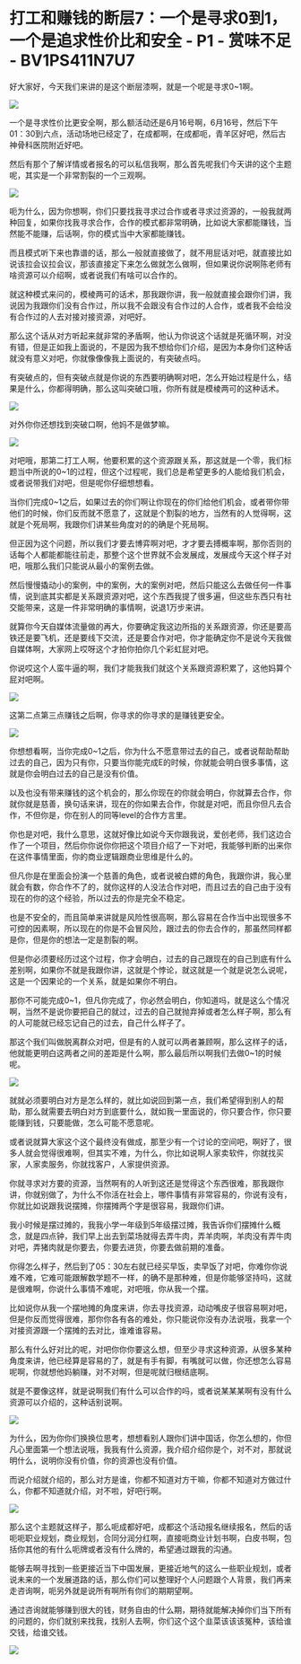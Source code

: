 # 打工和赚钱的断层7：一个是寻求0到1，一个是追求性价比和安全 - P1 - 赏味不足 - BV1PS411N7U7

好大家好，今天我们来讲的是这个断层漆啊，就是一个呢是寻求0~1啊。

![](img/1d61fcc1191068eb8659d8aa5145154e_1.png)

一个是寻求性价比更安全啊，那么额活动还是6月16号啊，6月16号，然后下午01：30到六点，活动场地已经定了，在成都啊，在成都呃，青羊区好吧，然后古神骨科医院附近好吧。

然后有那个了解详情或者报名的可以私信我啊，那么首先呢我们今天讲的这个主题呢，其实是一个非常割裂的一个三观啊。



![](img/1d61fcc1191068eb8659d8aa5145154e_3.png)

呃为什么，因为你想啊，你们只要找我寻求过合作或者寻求过资源的，一般我就两种回复，如果你找我寻求合作，合作的模式都非常明确，比如说大家都能赚钱，当然能不能赚，后话啊，你的模式当中大家都能赚钱。

而且模式听下来也靠谱的话，那么一般就直接做了，就不用屁话对吧，就直接比如说该拉会议拉会议，那该直接定下来怎么做就怎么做啊，但如果说你说啊陈老师有啥资源可以介绍啊，或者说我们有啥可以合作的。

就这种模式来问的，模棱两可的话术，那我跟你讲，我一般就直接会跟你们讲，我说因为我跟你们没有合作过，所以我不会跟没有合作过的人合作，或者我不会给没有合作过的人去对接对接资源，对吧好。

那么这个话从对方听起来就非常的矛盾啊，他认为你说这个话就是死循环啊，对没有错，但是正如我上面说的，不是因为我不想给你们介绍，是因为本身你们这种话就没有意义对吧，你就像像像我上面说的，有突破点吗。

有突破点的，但有突破点就是你说的东西要明确啊对吧，怎么开始过程是什么，结果是什么，你都得明确，那么这叫突破口哦，你所有就是模棱两可的这种话术。



![](img/1d61fcc1191068eb8659d8aa5145154e_5.png)

对外你你还想找到突破口啊，他妈不是做梦嘛。

![](img/1d61fcc1191068eb8659d8aa5145154e_7.png)

对吧哦，那第二打工人啊，他要积累的这个资源跟关系，那这就是一个零，我们标题当中所说的0~1的过程，但这个过程呢，我们总是希望更多的人能给我们机会，或者说带我们对吧，但是呢你仔细想想看。

当你们完成0~1之后，如果过去的你们啊让你现在的你们给他们机会，或者带你带他们的时候，你们反而就不愿意了，这就是个割裂的地方，当然有的人觉得啊，这就是个死局啊，我跟你们讲某些角度对的的确是个死局啊。

但正因为这个问题，所以我们才要去博弈啊对吧，才才要去搏概率啊，那你否则的话每个人都能都能往前走，那整个这个世界就不会发展成，发展成今天这个样子对吧，哦那么我们只能说从最小的案例去做。

然后慢慢撬动小的案例，中的案例，大的案例对吧，然后只能这么去做任何一件事情，说到底其实都是关系跟资源对吧，这个东西我提了很多遍，但这些东西只有社交能带来，这是一件非常明确的事情啊，说退1万步来讲。

就算你今天自媒体流量做的再大，你要确定我这边所指的关系跟资源，你还是要高铁还是要飞机，还是要线下交流，还是要合作对吧，你才能确定你不是说今天我做自媒体啊，大家网上哎呀这个才拍你拍你几个彩虹屁对吧。

你说哎这个人蛮牛逼的啊，我们才能我我们就这个关系跟资源积累了，这他妈算个屁对吧啊。

![](img/1d61fcc1191068eb8659d8aa5145154e_9.png)

这第二点第三点赚钱之后啊，你寻求的你寻求的是赚钱更安全。

![](img/1d61fcc1191068eb8659d8aa5145154e_11.png)

你想想看啊，当你完成0~1之后，你为什么不愿意带过去的自己，或者说帮助帮助过去的自己，因为只有你，只要当你能完成E的时候，你就能会明白很多事情，这就是你会明白过去的自己是没有价值。

以及也没有带来赚钱的这个机会的，那么你现在的你就会明白，你就算去合作，你就你就是慈善，换句话来讲，现在的你如果去合作，你就是对吧，而且你但凡去合作，不但你是，你在别人的同等level的合作方言里。

你也是对吧，我什么意思，这就好像比如说今天你跟我说，爱创老师，我们这边合作了一个项目，然后你你说你你把这个项目介绍了一下对吧，我能够判断的出来你在这件事情里面，你的商业逻辑跟商业思维是什么的。

但凡你是在里面会扮演一个慈善的角色，或者说被白嫖的角色，我跟你讲，我心里就会有数，你合作不了的，就你这样的人没法合作对吧，而且过去的自己由于没有现在的你的这个经验，所以过去的你是完全不稳定。

也是不安全的，而且简单来讲就是风险性很高啊，那么容易在合作当中出现很多不可控的因素啊，所以现在的你是不会冒风险，跟过去的你去合作的，那虽然同样都是你，但是你的想法一定是割裂的啊。

但是你必须要经历过这个过程，你才会明白，过去的自己跟现在的自己到底有什么差别啊，如果你不就是我跟你讲，这就是个悖论，就这就是一个就是说怎么说呢，这是一个因果论的一个关系，就是如果你不明白。

那你不可能完成0~1，但凡你完成了，你必然会明白，你知道吗，就是这么个情况啊，当然不是说你要把自己的就过，过去的自己就抛弃掉或者怎么样子啊，那么有的人可能就已经忘记自己的过去，自己什么样子了。

那这个我们叫做脱离群众对吧，但是有的人就可以两者兼顾啊，那么这样子的话，他就能更明白这两者之间的差距是什么啊，那么最后所以啊我们去做0~1的时候呢。



![](img/1d61fcc1191068eb8659d8aa5145154e_13.png)

就就必须要明白对方是怎么样的，就比如说回到第一点，我们希望得到别人的帮助，那么就需要去明白对方到底要什么，就如我一里面说的，你只要合作，你只要能赚到钱，只要能做，怎么可能不愿意呢。

或者说就算大家这个这个最终没有做成，那至少有一个讨论的空间吧，啊好了，很多人就会觉得很难啊，但其实不难，为什么，你比如说啊人家卖软件，你就找买家，人家卖服务，你就找客户，人家提供资源。

你就寻求对方要的资源，当然啊有的人听到这还是觉得这个东西很难，那我跟你讲，你就别做了，为什么不你活在社会上，哪件事情有非常容易的，你说有没有，你就比如说跟我说摆摊，你摆摊两个字是很容易，我跟你们讲。

我小时候是摆过摊的，我我小学一年级到5年级摆过摊，我告诉你们摆摊什么概念，就是四点钟，我们早上出去到菜场就得去弄牛肉，弄羊肉啊，羊肉没有弄牛肉对吧，弄猪肉就是你要去，你要去进货，你要去做前期的准备。

你得怎么样子，然后到了05：30左右就已经买早饭，卖早饭了对吧，你难你你说难不难，它难可能跟解数学题不一样，的确不是那种难，但是你能够坚持吗，这就是很难啊，你说什么事情不难呢，对吧哦，你从我一个摆。

比如说你从我一个摆地摊的角度来讲，你去寻找资源，动动嘴皮子很容易啊对吧，但是你反而觉得很难，那你你各有各的难处，你只能说你没有办法说哦，我拿一个对接资源跟一个摆摊的去对比，谁难谁容易。

那么有什么好对比的呢，对吧你你你要这么想，但至少寻求这种资源，从很多某种角度来讲，他已经算是容易的了，就是有手有脚，有嘴就可以做，你还想怎么容易呢啊，你就想他妈躺赚，对不对啊，但是呢就归根结底啊。

就是不要像这样，就是说啊我们有什么可以合作的吗，或者说某某某啊有没有什么资源可以介绍的，这种话别说啊。



![](img/1d61fcc1191068eb8659d8aa5145154e_15.png)

为什么，因为你你们换换位思考，想想看别人跟你们讲中国话，你怎么想的，你但凡心里面第一个想法说哦，我我有什么资源，我介绍介绍你是个，对不对，那就说明什么，说明你没有价值，你的资源也没有价值。

而说介绍就介绍的，那么对方是谁，你都不知道对方干嘛，你都不知道对方做过什么，你都不知道就介绍，对不啦，好吧行啊。



![](img/1d61fcc1191068eb8659d8aa5145154e_17.png)

那么这个主题就这样子，那么呃成都好吧，成都这个活动报名继续报名，然后的话呃呃职业规划，商业规划，合同分润分红啊，直接呃商业计划书啊，白皮书啊，包括你其他的有什么呃牌或者没有什么牌的，希望通过跟我的沟通。

能够去啊寻找到一些更接近当下中国发展，更接近地气的这么一些职业规划，或者说未来的一个发展道路的话，那么你们可以整理好个人问题跟个人背景，我们再来走咨询啊，呃另外就是说所有啊所有你们的期期望啊。

通过咨询就能够赚到很大的钱，财务自由的什么期，期待就能解决掉你们当下所有的问题的，你们就别来找我，找别人去啊，你们这个这个韭菜该该该冤种，该给谁交钱，给谁交钱。



![](img/1d61fcc1191068eb8659d8aa5145154e_19.png)